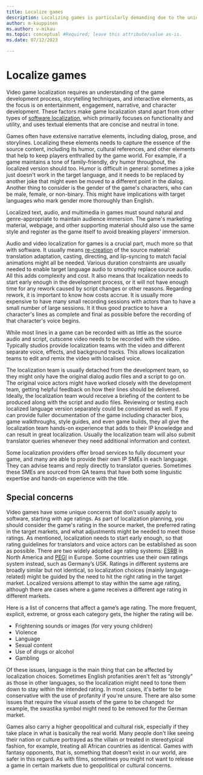 ```yaml
---
title: Localize games
description: Localizing games is particularly demanding due to the unique way games are developed and the nature of the target audience.
author: m-kauppinen
ms.author: v-mikau
ms.topic: conceptual #Required; leave this attribute/value as-is.
ms.date: 07/12/2023

---
```


# Localize games

Video game localization requires an understanding of the game development process, storytelling techniques, and interactive elements, as the focus is on entertainment, engagement, narrative, and character development. These factors make game localization stand apart from other types of [software localization](localize-software.md), which primarily focuses on functionality and utility, and uses textual elements that are concise and neutral in tone.

Games often have extensive narrative elements, including dialog, prose, and storylines. Localizing these elements needs to capture the essence of the source content, including its humor, cultural references, and other elements that help to keep players enthralled by the game world. For example, if a game maintains a tone of family-friendly, dry humor throughout, the localized version should too. Humor is difficult in general: sometimes a joke just doesn't work in the target language, and it needs to be replaced by another joke that might even be moved to a different point in the dialog. Another thing to consider is the gender of the game's characters, who can be male, female, or non-binary. This might have implications with target languages who mark gender more thoroughly than English.

Localized text, audio, and multimedia in games must sound natural and genre-appropriate to maintain audience immersion. The game's marketing material, webpage, and other supporting material should also use the same style and register as the game itself to avoid breaking players’ immersion.

Audio and video localization for games is a crucial part, much more so that with software. It usually means [re-creation](../media/re-creation.md) of the source material: translation adaptation, casting, directing, and lip-syncing to match facial animations might all be needed. Various duration constraints are usually needed to enable target language audio to smoothly replace source audio. All this adds complexity and cost. It also means that localization needs to start early enough in the development process, or it will not have enough time for any rework caused by script changes or other reasons. Regarding rework, it is important to know how costs accrue. It is usually more expensive to have many small recording sessions with actors than to have a small number of large sessions. It it thus good practice to have a character's lines as complete and final as possible before the recording of that character's voice begins.

While most lines in a game can be recorded with as little as the source audio and script, cutscene video needs to be recorded with the video. Typically studios provide localization teams with the video and different separate voice, effects, and background tracks. This allows localization teams to edit and remix the video with localised voice.

The localization team is usually detached from the development team, so they might only have the original dialog audio files and a script to go on. The original voice actors might have worked closely with the development team, getting helpful feedback on how their lines should be delivered. Ideally, the localization team would receive a briefing of the content to be produced along with the script and audio files. Reviewing or testing each localized language version separately could be considered as well. If you can provide fuller documentation of the game including character bios, game walkthroughs, style guides, and even game builds, they all give the localization team hands-on experience that adds to their IP knowledge and can result in great localization. Usually the localization team will also submit translator queries whenever they need additional information and context.

Some localization providers offer broad services to fully document your game, and many are able to provide their own IP SMEs in each language. They can advise teams and reply directly to translator queries.  Sometimes these SMEs are sourced from QA teams that have both some linguistic expertise and hands-on experience with the title.

## Special concerns

Video games have some unique concerns that don’t usually apply to software, starting with age ratings. As part of localization planning, you should consider the game's rating in the source market, the preferred rating in the target markets, and what adjustments might be needed to meet those ratings. As mentioned, localization needs to start early enough, so that rating guidelines for translators and voice actors can be established as soon as possible. There are two widely adopted age rating systems: [ESRB](https://www.esrb.org/ratings/) in North America and [PEGI](https://pegi.info/page/pegi-age-ratings) in Europe. Some countries use their own ratings system instead, such as Germany’s USK. Ratings in different systems are broadly similar but not identical, so localization choices (mainly language-related) might be guided by the need to hit the right rating in the target market. Localized versions attempt to stay within the same age rating, although there are cases where a game receives a different age rating in different markets.

Here is a list of concerns that affect a game’s age rating. The more frequent, explicit, extreme, or gross each category gets, the higher the rating will be.

- Frightening sounds or images (for very young children)
- Violence
- Language
- Sexual content
- Use of drugs or alcohol
- Gambling

Of these issues, language is the main thing that can be affected by localization choices. Sometimes English profanities aren't felt as “strongly” as those in other languages, so the localization might need to tone them down to stay within the intended rating. In most cases, it's better to be conservative with the use of profanity if you're unsure. There are also some issues that require the visual assets of the game to be changed: for example, the swastika symbol might need to be removed for the German market.

Games also carry a higher geopolitical and cultural risk, especially if they take place in what is basically the real world. Many people don't like seeing their nation or culture portrayed as the villain or treated in stereotypical fashion, for example, treating all African countries as identical. Games with fantasy opponents, that is, something that doesn’t exist in our world, are safer in this regard. As with films, sometimes you might not want to release a game in certain markets due to geopolitical or cultural concerns.
